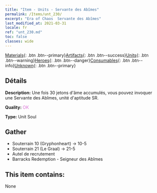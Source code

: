 ```yaml
---
title: "Item - Units - Servante des Abîmes"
permalink: /Items/unt_230/
excerpt: "Era of Chaos  Servante des Abîmes"
last_modified_at: 2021-03-31
locale: fr
ref: "unt_230.md"
toc: false
classes: wide
---
```

 [Materials](/fr/Items/){: .btn .btn--primary}[Artifacts](/fr/Items/Artifacts/){: .btn .btn--success}[Units](/fr/Items/Units/){: .btn .btn--warning}[Heroes](/fr/Items/Heroes/){: .btn .btn--danger}[Consumables](/fr/Items/Consumables/){: .btn .btn--info}[Unknown](/fr/Items/Unknown/){: .btn .btn--primary}

## Détails
 **Description:** Une fois 30 jetons d'âme accumulés, vous pouvez invoquer une Servante des Abîmes, unité d'aptitude SR.

 **Quality:** <span style="color: #DA70D6">OK</span>

 **Type:** Unit Soul

## Gather

*    Souterrain 10 (Gryphonheart) -> 10-5 
*    Souterrain 21 (Le Graal) -> 21-5 
*    Autel de recrutement 
*    Barracks Redemption - Seigneur des Abîmes 

## This item contains:

  None

